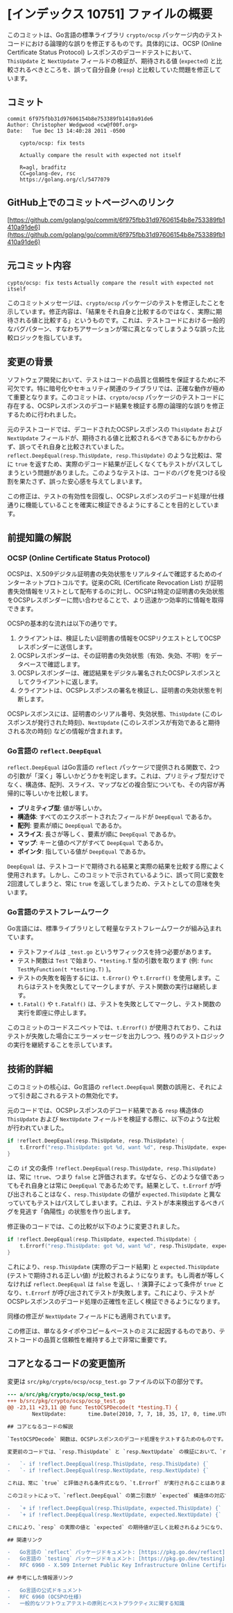 # [インデックス 10751] ファイルの概要

このコミットは、Go言語の標準ライブラリ `crypto/ocsp` パッケージ内のテストコードにおける論理的な誤りを修正するものです。具体的には、OCSP (Online Certificate Status Protocol) レスポンスのデコードテストにおいて、`ThisUpdate` と `NextUpdate` フィールドの検証が、期待される値 (`expected`) と比較されるべきところを、誤って自分自身 (`resp`) と比較していた問題を修正しています。

## コミット

```
commit 6f975fbb31d97606154b8e753389fb1410a91de6
Author: Christopher Wedgwood <cw@f00f.org>
Date:   Tue Dec 13 14:40:28 2011 -0500

    cypto/ocsp: fix tests
    
    Actually compare the result with expected not itself
    
    R=agl, bradfitz
    CC=golang-dev, rsc
    https://golang.org/cl/5477079
```

## GitHub上でのコミットページへのリンク

[https://github.com/golang/go/commit/6f975fbb31d97606154b8e753389fb1410a91de6](https://github.com/golang/go/commit/6f975fbb31d97606154b8e753389fb1410a91de6)

## 元コミット内容

`cypto/ocsp: fix tests`
`Actually compare the result with expected not itself`

このコミットメッセージは、`crypto/ocsp` パッケージのテストを修正したことを示しています。修正内容は、「結果をそれ自身と比較するのではなく、実際に期待される値と比較する」というものです。これは、テストコードにおける一般的なバグパターン、すなわちアサーションが常に真となってしまうような誤った比較ロジックを指しています。

## 変更の背景

ソフトウェア開発において、テストはコードの品質と信頼性を保証するために不可欠です。特に暗号化やセキュリティ関連のライブラリでは、正確な動作が極めて重要となります。このコミットは、`crypto/ocsp` パッケージのテストコードに存在する、OCSPレスポンスのデコード結果を検証する際の論理的な誤りを修正するために行われました。

元のテストコードでは、デコードされたOCSPレスポンスの `ThisUpdate` および `NextUpdate` フィールドが、期待される値と比較されるべきであるにもかかわらず、誤ってそれ自身と比較されていました。`reflect.DeepEqual(resp.ThisUpdate, resp.ThisUpdate)` のような比較は、常に `true` を返すため、実際のデコード結果が正しくなくてもテストがパスしてしまうという問題がありました。このようなテストは、コードのバグを見つける役割を果たさず、誤った安心感を与えてしまいます。

この修正は、テストの有効性を回復し、OCSPレスポンスのデコード処理が仕様通りに機能していることを確実に検証できるようにすることを目的としています。

## 前提知識の解説

### OCSP (Online Certificate Status Protocol)

OCSPは、X.509デジタル証明書の失効状態をリアルタイムで確認するためのインターネットプロトコルです。従来のCRL (Certificate Revocation List) が証明書失効情報をリストとして配布するのに対し、OCSPは特定の証明書の失効状態をOCSPレスポンダーに問い合わせることで、より迅速かつ効率的に情報を取得できます。

OCSPの基本的な流れは以下の通りです。
1.  クライアントは、検証したい証明書の情報をOCSPリクエストとしてOCSPレスポンダーに送信します。
2.  OCSPレスポンダーは、その証明書の失効状態（有効、失効、不明）をデータベースで確認します。
3.  OCSPレスポンダーは、確認結果をデジタル署名されたOCSPレスポンスとしてクライアントに返します。
4.  クライアントは、OCSPレスポンスの署名を検証し、証明書の失効状態を判断します。

OCSPレスポンスには、証明書のシリアル番号、失効状態、`ThisUpdate` (このレスポンスが発行された時刻)、`NextUpdate` (このレスポンスが有効であると期待される次の時刻) などの情報が含まれます。

### Go言語の `reflect.DeepEqual`

`reflect.DeepEqual` はGo言語の `reflect` パッケージで提供される関数で、2つの引数が「深く」等しいかどうかを判定します。これは、プリミティブ型だけでなく、構造体、配列、スライス、マップなどの複合型についても、その内容が再帰的に等しいかを比較します。

-   **プリミティブ型**: 値が等しいか。
-   **構造体**: すべてのエクスポートされたフィールドが `DeepEqual` であるか。
-   **配列**: 要素が順に `DeepEqual` であるか。
-   **スライス**: 長さが等しく、要素が順に `DeepEqual` であるか。
-   **マップ**: キーと値のペアがすべて `DeepEqual` であるか。
-   **ポインタ**: 指している値が `DeepEqual` であるか。

`DeepEqual` は、テストコードで期待される結果と実際の結果を比較する際によく使用されます。しかし、このコミットで示されているように、誤って同じ変数を2回渡してしまうと、常に `true` を返してしまうため、テストとしての意味を失います。

### Go言語のテストフレームワーク

Go言語には、標準ライブラリとして軽量なテストフレームワークが組み込まれています。
-   テストファイルは `_test.go` というサフィックスを持つ必要があります。
-   テスト関数は `Test` で始まり、`*testing.T` 型の引数を取ります (例: `func TestMyFunction(t *testing.T)` )。
-   テストの失敗を報告するには、`t.Error()` や `t.Errorf()` を使用します。これらはテストを失敗としてマークしますが、テスト関数の実行は継続します。
-   `t.Fatal()` や `t.Fatalf()` は、テストを失敗としてマークし、テスト関数の実行を即座に停止します。

このコミットのコードスニペットでは、`t.Errorf()` が使用されており、これはテストが失敗した場合にエラーメッセージを出力しつつ、残りのテストロジックの実行を継続することを示しています。

## 技術的詳細

このコミットの核心は、Go言語の `reflect.DeepEqual` 関数の誤用と、それによって引き起こされるテストの無効化です。

元のコードでは、OCSPレスポンスのデコード結果である `resp` 構造体の `ThisUpdate` および `NextUpdate` フィールドを検証する際に、以下のような比較が行われていました。

```go
if !reflect.DeepEqual(resp.ThisUpdate, resp.ThisUpdate) {
    t.Errorf("resp.ThisUpdate: got %d, want %d", resp.ThisUpdate, expected.ThisUpdate)
}
```

この `if` 文の条件 `!reflect.DeepEqual(resp.ThisUpdate, resp.ThisUpdate)` は、常に `!true`、つまり `false` と評価されます。なぜなら、どのような値であってもそれ自身とは常に `DeepEqual` であるためです。結果として、`t.Errorf` が呼び出されることはなく、`resp.ThisUpdate` の値が `expected.ThisUpdate` と異なっていてもテストはパスしてしまいます。これは、テストが本来検出するべきバグを見逃す「偽陽性」の状態を作り出します。

修正後のコードでは、この比較が以下のように変更されました。

```go
if !reflect.DeepEqual(resp.ThisUpdate, expected.ThisUpdate) {
    t.Errorf("resp.ThisUpdate: got %d, want %d", resp.ThisUpdate, expected.ThisUpdate)
}
```

これにより、`resp.ThisUpdate` (実際のデコード結果) と `expected.ThisUpdate` (テストで期待される正しい値) が比較されるようになります。もし両者が等しくなければ `reflect.DeepEqual` は `false` を返し、`!` 演算子によって条件が `true` となり、`t.Errorf` が呼び出されてテストが失敗します。これにより、テストがOCSPレスポンスのデコード処理の正確性を正しく検証できるようになります。

同様の修正が `NextUpdate` フィールドにも適用されています。

この修正は、単なるタイポやコピー＆ペーストのミスに起因するものであり、テストコードの品質と信頼性を維持する上で非常に重要です。

## コアとなるコードの変更箇所

変更は `src/pkg/crypto/ocsp/ocsp_test.go` ファイルの以下の部分です。

```diff
--- a/src/pkg/crypto/ocsp/ocsp_test.go
+++ b/src/pkg/crypto/ocsp/ocsp_test.go
@@ -23,11 +23,11 @@ func TestOCSPDecode(t *testing.T) {
 		NextUpdate:       time.Date(2010, 7, 7, 18, 35, 17, 0, time.UTC),\n     	}\n     \n-	if !reflect.DeepEqual(resp.ThisUpdate, resp.ThisUpdate) {\n+	if !reflect.DeepEqual(resp.ThisUpdate, expected.ThisUpdate) {\n \t\tt.Errorf(\"resp.ThisUpdate: got %d, want %d\", resp.ThisUpdate, expected.ThisUpdate)\n \t}\n \n-	if !reflect.DeepEqual(resp.NextUpdate, resp.NextUpdate) {\n+	if !reflect.DeepEqual(resp.NextUpdate, expected.NextUpdate) {\n \t\tt.Errorf(\"resp.NextUpdate: got %d, want %d\", resp.NextUpdate, expected.NextUpdate)\n \t}\n \n```

## コアとなるコードの解説

`TestOCSPDecode` 関数は、OCSPレスポンスのデコード処理をテストするためのものです。このテストでは、事前に定義された期待されるOCSPレスポンスの構造体 `expected` と、実際にデコードされたOCSPレスポンスの構造体 `resp` を比較します。

変更前のコードでは、`resp.ThisUpdate` と `resp.NextUpdate` の検証において、`reflect.DeepEqual` の第二引数に誤って `resp.ThisUpdate` および `resp.NextUpdate` 自身が渡されていました。

-   `- if !reflect.DeepEqual(resp.ThisUpdate, resp.ThisUpdate) {`
-   `- if !reflect.DeepEqual(resp.NextUpdate, resp.NextUpdate) {`

これは、常に `true` と評価される条件式となり、`t.Errorf` が実行されることはありませんでした。つまり、デコード結果が間違っていてもテストは成功してしまっていたのです。

このコミットによって、`reflect.DeepEqual` の第二引数が `expected` 構造体の対応するフィールドに修正されました。

-   `+ if !reflect.DeepEqual(resp.ThisUpdate, expected.ThisUpdate) {`
-   `+ if !reflect.DeepEqual(resp.NextUpdate, expected.NextUpdate) {`

これにより、`resp` の実際の値と `expected` の期待値が正しく比較されるようになり、デコード処理に問題があればテストが適切に失敗するようになりました。これは、テストの信頼性と有効性を大幅に向上させる重要な修正です。

## 関連リンク

-   Go言語の `reflect` パッケージドキュメント: [https://pkg.go.dev/reflect](https://pkg.go.dev/reflect)
-   Go言語の `testing` パッケージドキュメント: [https://pkg.go.dev/testing](https://pkg.go.dev/testing)
-   RFC 6960 - X.509 Internet Public Key Infrastructure Online Certificate Status Protocol - OCSP: [https://datatracker.ietf.org/doc/html/rfc6960](https://datatracker.ietf.org/doc/html/rfc6960)

## 参考にした情報源リンク

-   Go言語の公式ドキュメント
-   RFC 6960 (OCSPの仕様)
-   一般的なソフトウェアテストの原則とベストプラクティスに関する知識
